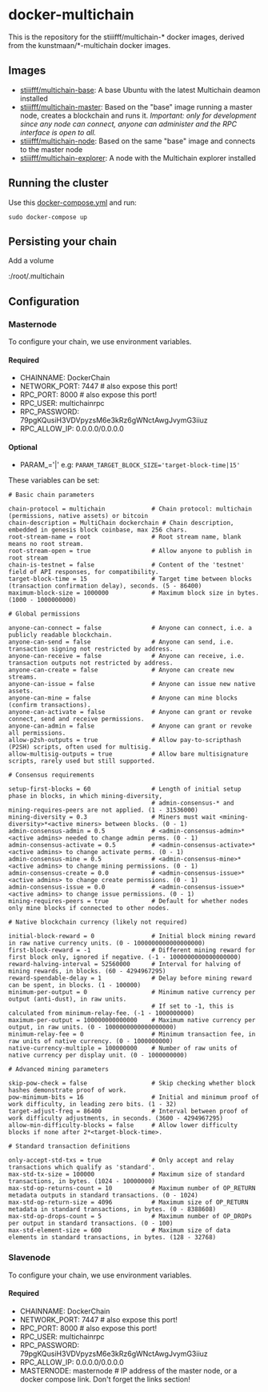 # docker-multichain

This is the repository for the stiiifff/multichain-* docker images, derived from the kunstmaan/*-multichain docker images.

## Images

* [stiiifff/multichain-base](https://hub.docker.com/r/stiiifff/multichain-base/): A base Ubuntu with the latest Multichain deamon installed
* [stiiifff/multichain-master](https://hub.docker.com/r/stiiifff/multichain-master/): Based on the "base" image running a master node, creates a blockchain and runs it. *Important: only for development since any node can connect, anyone can administer and the RPC interface is open to all.*
* [stiiifff/multichain-node](https://hub.docker.com/r/stiiifff/multichain-node/): Based on the same "base" image and connects to the master node
* [stiiifff/multichain-explorer](https://hub.docker.com/r/stiiifff/multichain-explorer/): A node with the Multichain explorer installed

## Running the cluster

Use this [docker-compose.yml](https://github.com/stiiifff/docker-multichain/blob/master/docker-compose.yml) and run:

```
sudo docker-compose up
```


## Persisting your chain

Add a volume

<somewhere>:/root/.multichain

## Configuration

### Masternode

To configure your chain, we use environment variables.

#### Required

* CHAINNAME: DockerChain
* NETWORK_PORT: 7447       # also expose this port!
* RPC_PORT: 8000           # also expose this port!
* RPC_USER: multichainrpc
* RPC_PASSWORD: 79pgKQusiH3VDVpyzsM6e3kRz6gWNctAwgJvymG3iiuz
* RPC_ALLOW_IP: 0.0.0.0/0.0.0.0

#### Optional

* PARAM_<something descriptive>='<variable>|<value>' e.g: `PARAM_TARGET_BLOCK_SIZE='target-block-time|15'`

These variables can be set:

```
# Basic chain parameters

chain-protocol = multichain             # Chain protocol: multichain (permissions, native assets) or bitcoin
chain-description = MultiChain dockerchain # Chain description, embedded in genesis block coinbase, max 256 chars.
root-stream-name = root                 # Root stream name, blank means no root stream.
root-stream-open = true                 # Allow anyone to publish in root stream
chain-is-testnet = false                # Content of the 'testnet' field of API responses, for compatibility.
target-block-time = 15                  # Target time between blocks (transaction confirmation delay), seconds. (5 - 86400)
maximum-block-size = 1000000            # Maximum block size in bytes. (1000 - 1000000000)

# Global permissions

anyone-can-connect = false              # Anyone can connect, i.e. a publicly readable blockchain.
anyone-can-send = false                 # Anyone can send, i.e. transaction signing not restricted by address.
anyone-can-receive = false              # Anyone can receive, i.e. transaction outputs not restricted by address.
anyone-can-create = false               # Anyone can create new streams.
anyone-can-issue = false                # Anyone can issue new native assets.
anyone-can-mine = false                 # Anyone can mine blocks (confirm transactions).
anyone-can-activate = false             # Anyone can grant or revoke connect, send and receive permissions.
anyone-can-admin = false                # Anyone can grant or revoke all permissions.
allow-p2sh-outputs = true               # Allow pay-to-scripthash (P2SH) scripts, often used for multisig.
allow-multisig-outputs = true           # Allow bare multisignature scripts, rarely used but still supported.

# Consensus requirements

setup-first-blocks = 60                 # Length of initial setup phase in blocks, in which mining-diversity,
                                        # admin-consensus-* and mining-requires-peers are not applied. (1 - 31536000)
mining-diversity = 0.3                  # Miners must wait <mining-diversity>*<active miners> between blocks. (0 - 1)
admin-consensus-admin = 0.5             # <admin-consensus-admin>*<active admins> needed to change admin perms. (0 - 1)
admin-consensus-activate = 0.5          # <admin-consensus-activate>*<active admins> to change activate perms. (0 - 1)
admin-consensus-mine = 0.5              # <admin-consensus-mine>*<active admins> to change mining permissions. (0 - 1)
admin-consensus-create = 0.0            # <admin-consensus-issue>*<active admins> to change create permissions. (0 - 1)
admin-consensus-issue = 0.0             # <admin-consensus-issue>*<active admins> to change issue permissions. (0 - 1)
mining-requires-peers = true            # Default for whether nodes only mine blocks if connected to other nodes.

# Native blockchain currency (likely not required)

initial-block-reward = 0                # Initial block mining reward in raw native currency units. (0 - 1000000000000000000)
first-block-reward = -1                 # Different mining reward for first block only, ignored if negative. (-1 - 1000000000000000000)
reward-halving-interval = 52560000      # Interval for halving of mining rewards, in blocks. (60 - 4294967295)
reward-spendable-delay = 1              # Delay before mining reward can be spent, in blocks. (1 - 100000)
minimum-per-output = 0                  # Minimum native currency per output (anti-dust), in raw units.
                                        # If set to -1, this is calculated from minimum-relay-fee. (-1 - 1000000000)
maximum-per-output = 100000000000000    # Maximum native currency per output, in raw units. (0 - 1000000000000000000)
minimum-relay-fee = 0                   # Minimum transaction fee, in raw units of native currency. (0 - 1000000000)
native-currency-multiple = 100000000    # Number of raw units of native currency per display unit. (0 - 1000000000)

# Advanced mining parameters

skip-pow-check = false                  # Skip checking whether block hashes demonstrate proof of work.
pow-minimum-bits = 16                   # Initial and minimum proof of work difficulty, in leading zero bits. (1 - 32)
target-adjust-freq = 86400              # Interval between proof of work difficulty adjustments, in seconds. (3600 - 4294967295)
allow-min-difficulty-blocks = false     # Allow lower difficulty blocks if none after 2*<target-block-time>.

# Standard transaction definitions

only-accept-std-txs = true              # Only accept and relay transactions which qualify as 'standard'.
max-std-tx-size = 100000                # Maximum size of standard transactions, in bytes. (1024 - 10000000)
max-std-op-returns-count = 10           # Maximum number of OP_RETURN metadata outputs in standard transactions. (0 - 1024)
max-std-op-return-size = 4096           # Maximum size of OP_RETURN metadata in standard transactions, in bytes. (0 - 8388608)
max-std-op-drops-count = 5              # Maximum number of OP_DROPs per output in standard transactions. (0 - 100)
max-std-element-size = 600              # Maximum size of data elements in standard transactions, in bytes. (128 - 32768)
```

### Slavenode

To configure your chain, we use environment variables.

#### Required

* CHAINNAME: DockerChain
* NETWORK_PORT: 7447       # also expose this port!
* RPC_PORT: 8000           # also expose this port!
* RPC_USER: multichainrpc
* RPC_PASSWORD: 79pgKQusiH3VDVpyzsM6e3kRz6gWNctAwgJvymG3iiuz
* RPC_ALLOW_IP: 0.0.0.0/0.0.0.0
* MASTERNODE: masternode   # IP address of the master node, or a docker compose link. Don't forget the links section!